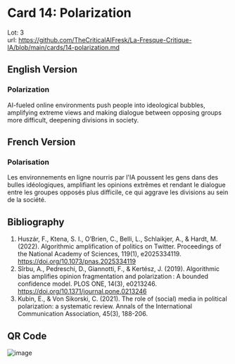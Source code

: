 # Card 14: Polarization

Lot: 3  
url: https://github.com/TheCriticalAIFresk/La-Fresque-Critique-IA/blob/main/cards/14-polarization.md

## English Version

### Polarization

AI-fueled online environments push people into ideological bubbles, amplifying extreme views and making dialogue between opposing groups more difficult, deepening divisions in society.

## French Version

### Polarisation

Les environnements en ligne nourris par l'IA poussent les gens dans des bulles idéologiques, amplifiant les opinions extrêmes et rendant le dialogue entre les groupes opposés plus difficile, ce qui aggrave les divisions au sein de la société.

## Bibliography

1. Huszár, F., Ktena, S. I., O’Brien, C., Belli, L., Schlaikjer, A., & Hardt, M. (2022). Algorithmic amplification of politics on Twitter. Proceedings of the National Academy of Sciences, 119(1), e2025334119. https://doi.org/10.1073/pnas.2025334119
2. Sîrbu, A., Pedreschi, D., Giannotti, F., & Kertész, J. (2019). Algorithmic bias amplifies opinion fragmentation and polarization : A bounded confidence model. PLOS ONE, 14(3), e0213246. https://doi.org/10.1371/journal.pone.0213246
3. Kubin, E., & Von Sikorski, C. (2021). The role of (social) media in political polarization: a systematic review. Annals of the International Communication Association, 45(3), 188-206.

## QR Code

![image](https://github.com/user-attachments/assets/c8e346fc-1fb5-4685-a05a-9c09d19826d3)
